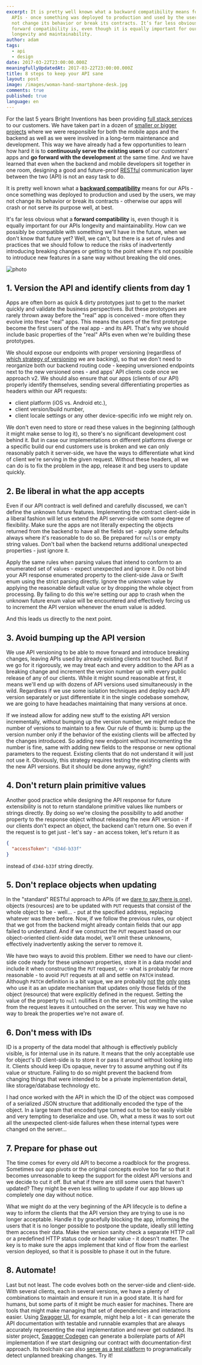 ```yaml
---
excerpt: It is pretty well known what a backward compatibility means for our
  APIs - once something was deployed to production and used by the users, we may
  not change its behavior or break its contracts. It’s far less obvious what a
  forward compatibility is, even though it is equally important for our APIs
  longevity and maintainability.
author: adam
tags:
  - api
  - design
date: 2017-03-22T23:00:00.000Z
meaningfullyUpdatedAt: 2017-03-22T23:00:00.000Z
title: 8 steps to keep your API sane
layout: post
image: /images/woman-hand-smartphone-desk.jpg
comments: true
published: true
language: en
---
```

For the last 5 years Bright Inventions has been providing [full stack services](/what-we-offer/) to our customers. We have taken part in a dozen of [smaller or bigger projects](/projects/) where we were responsible for both the mobile apps and the backend as well as we were involved in a long-term maintenance and development. This way we have already had a few opportunities to learn how hard it is to **continuously serve the existing users** of our customers' apps and **go forward with the development** at the same time. And we have learned that even when the backend and mobile developers sit together in one room, designing a good and future-proof [RESTful](https://en.wikipedia.org/wiki/Representational_state_transfer) communication layer between the two (API) is not an easy task to do.

It is pretty well known what a **[backward compatibility](https://www.garfieldtech.com/blog/backward-compatibility)** means for our APIs - once something was deployed to production and used by the users, we may not change its behavior or break its contracts - otherwise our apps will crash or not serve its purpose well, at best. 

It's far less obvious what a **forward compatibility** is, even though it is equally important for our APIs longevity and maintainability. How can we possibly be compatible with something we'll have in the future, when we don't know that future yet? Well, we can't, but there is a set of rules and practices that we should follow to reduce the risks of inadvertently introducing breaking changes or getting to the point where it's not possible to introduce new features in a sane way without breaking the old ones. 

![photo](../../static/images/woman-hand-smartphone-desk.jpg "")

## 1. Version the API and identify clients from day 1

Apps are often born as quick & dirty prototypes just to get to the market quickly and validate the business perspectives. But these prototypes are rarely thrown away before the "real" app is conceived - more often they evolve into these "real" apps. This means the users of the first prototype become the first users of the real app - and its API. That's why we should include basic properties of the "real" APIs even when we're building these prototypes. 

We should expose our endpoints with proper versioning (regardless of [which strategy of versioning](https://www.troyhunt.com/your-api-versioning-is-wrong-which-is/) we are backing), so that we don't need to reorganize both our backend routing code - keeping unversioned endpoints next to the new versioned ones - and apps' API clients code once we approach v2. We should also ensure that our apps (clients of our API) properly identify themselves, sending several differentiating properties as headers within our API requests:

* client platform (iOS vs. Android etc.),
* client version/build number,
* client locale settings or any other device-specific info we might rely on.

We don't even need to store or read these values in the beginning (although it might make sense to log it), so there's no significant development cost behind it. But in case our implementations on different platforms diverge or a specific build our end customers use is broken and we can only reasonably patch it server-side, we have the ways to differentiate what kind of client we're serving in the given request. Without these headers, all we can do is to fix the problem in the app, release it and beg users to update quickly.

## 2. Be liberal in what the app accepts

Even if our API contract is well defined and carefully discussed, we can't define the unknown future features. Implementing the contract client-side in a liberal fashion will let us extend the API server-side with some degree of flexibility. Make sure the apps are not literally expecting the objects returned from the backend to have all the fields set - apply some defaults always where it's reasonable to do so. Be prepared for `null`s or empty string values. Don't bail when the backend returns additional unexpected properties - just ignore it. 

Apply the same rules when parsing values that intend to conform to an enumerated set of values - expect unexpected and ignore it. Do not bind your API response enumerated property to the client-side Java or Swift enum using the strict parsing directly. Ignore the unknown value by applying the reasonable default value or by dropping the whole object from processing. By failing to do this we're setting our app to crash when the unknown future enum value will be encountered and effectively forcing us to increment the API version whenever the enum value is added. 

And this leads us directly to the next point.

## 3. Avoid bumping up the API version

We use API versioning to be able to move forward and introduce breaking changes, leaving APIs used by already existing clients not touched. But if we go for it rigorously, we may treat each and every addition to the API as a breaking change and increment the version number up with every public release of any of our clients. While it might sound reasonable at first, it means we'll end up with dozens of API versions used simultaneously in the wild. Regardless if we use some isolation techniques and deploy each API version separately or just differentiate it in the single codebase somehow, we are going to have headaches maintaining that many versions at once.

If we instead allow for adding new stuff to the existing API version incrementally, without bumping up the version number, we might reduce the number of versions to maintain to a few. Our rule of thumb is: bump up the version number only if the behavior of the existing clients will be affected by the changes introduced. So adding new endpoint without incrementing the number is fine, same with adding new fields to the response or new optional parameters to the request. Existing clients that do not understand it will just not use it. Obviously, this strategy requires testing the existing clients with the new API versions. But it should be done anyway, right?

## 4. Don't return plain primitive values

Another good practice while designing the API response for future extensibility is not to return standalone primitive values like numbers or strings directly. By doing so we're closing the possibility to add another property to the response object without releasing the new API version - if our clients don't expect an object, the backend can't return one. So even if the request is to get just - let's say - an access token, let's return it as 

```json
{
  "accessToken": "d34d-b33f"
}
```

instead of `d34d-b33f` string directly.

## 5. Don't replace objects when updating

In the "standard" RESTful approach to APIs (if we [dare to say there is one](http://stackoverflow.com/questions/671118/what-exactly-is-restful-programming)), objects (resources) are to be updated with `PUT` requests that consist of the whole object to be - well... - put at the specified address, replacing whatever was there before. Now, if we follow the previous rules, our object that we got from the backend might already contain fields that our app failed to understand. And if we construct the `PUT` request based on our object-oriented client-side data model, we'll omit these unknowns, effectively inadvertently asking the server to remove it.

We have two ways to avoid this problem. Either we need to have our client-side code ready for these unknown properties, store it in a data model and include it when constructing the `PUT` request, or - what is probably far more reasonable - to avoid `PUT` requests at all and settle on `PATCH` instead. Although `PATCH` definition is a bit vague, we are probably [not](https://www.drupal.org/docs/8/core/modules/rest/4-patch-for-updating-content-entities) [the](http://stackoverflow.com/questions/28459418/rest-api-put-vs-patch-with-real-life-examples) [only](https://blogs.sap.com/2013/01/30/simplify-change-operations-using-patch/) [ones](http://stackoverflow.com/questions/19414979/how-do-you-indicate-request-the-deletion-of-an-object-property-in-a-rest-patch) who use it as an update mechanism that updates only those fields of the object (resource) that were explicitly defined in the request. Setting the value of the property to `null` nullifies it on the server, but omitting the value from the request leaves it untouched on the server. This way we have no way to break the properties we're not aware of.

## 6. Don't mess with IDs

ID is a property of the data model that although is effectively publicly visible, is for internal use in its nature. It means that the only acceptable use for object's ID client-side is to store it or pass it around without looking into it. Clients should keep IDs opaque, never try to assume anything out if its value or structure. Failing to do so might prevent the backend from changing things that were intended to be a private implementation detail, like storage/database technology etc.

I had once worked with the API in which the ID of the object was composed of a serialized JSON structure that additionally encoded the type of the object. In a large team that encoded type turned out to be too easily visible and very tempting to deserialize and use. Oh, what a mess it was to sort out all the unexpected client-side failures when these internal types were changed on the server...

## 7. Prepare for phase out

The time comes for every old API to become a roadblock for the progress. Sometimes our app pivots or the original concepts evolve too far so that it becomes unreasonable to keep the support for the oldest API versions and we decide to cut it off. But what if there are still some users that haven't updated? They might be even less willing to update if our app blows up completely one day without notice.

What we might do at the very beginning of the API lifecycle is to define a way to inform the clients that the API version they are trying to use is no longer acceptable. Handle it by gracefully blocking the app, informing the users that it is no longer possible to postpone the update, ideally still letting them access their data. Make the version sanity check a separate HTTP call or a predefined HTTP status code or header value - it doesn't matter. The key is to make sure the apps implement that kind of flow from the earliest version deployed, so that it is possible to phase it out in the future.

## 8. Automate!

Last but not least. The code evolves both on the server-side and client-side. With several clients, each in several versions, we have a plenty of combinations to maintain and ensure it run in a good state. It is hard for humans, but some parts of it might be much easier for machines. There are tools that might make managing that set of dependencies and interactions easier. Using [Swagger UI](http://swagger.io/swagger-ui/), for example, might help a lot - it can generate the API documentation with testable and runnable examples that are always accurately representing the real implementation and never get outdated. Its sister project, [Swagger Codegen](http://swagger.io/swagger-codegen/) can generate a boilerplate parts of API implementation if we start designing our contract with documentation-first approach. Its toolchain can also [serve as a test platform](http://swagger.io/using-swagger-to-detect-breaking-api-changes/) to programatically detect unplanned breaking changes. Try it!
